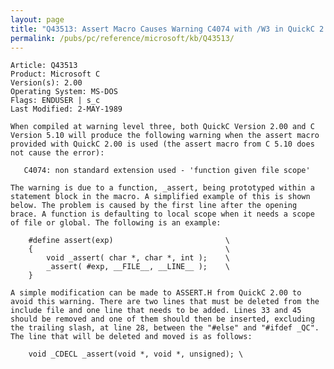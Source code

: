 ```yaml
---
layout: page
title: "Q43513: Assert Macro Causes Warning C4074 with /W3 in QuickC 2.00"
permalink: /pubs/pc/reference/microsoft/kb/Q43513/
---
```


	Article: Q43513
	Product: Microsoft C
	Version(s): 2.00
	Operating System: MS-DOS
	Flags: ENDUSER | s_c
	Last Modified: 2-MAY-1989
	
	When compiled at warning level three, both QuickC Version 2.00 and C
	Version 5.10 will produce the following warning when the assert macro
	provided with QuickC 2.00 is used (the assert macro from C 5.10 does
	not cause the error):
	
	   C4074: non standard extension used - 'function given file scope'
	
	The warning is due to a function, _assert, being prototyped within a
	statement block in the macro. A simplified example of this is shown
	below. The problem is caused by the first line after the opening
	brace. A function is defaulting to local scope when it needs a scope
	of file or global. The following is an example:
	
	    #define assert(exp)                         \
	    {                                           \
	        void _assert( char *, char *, int );    \
	        _assert( #exp, __FILE__, __LINE__ );    \
	    }
	
	A simple modification can be made to ASSERT.H from QuickC 2.00 to
	avoid this warning. There are two lines that must be deleted from the
	include file and one line that needs to be added. Lines 33 and 45
	should be removed and one of them should then be inserted, excluding
	the trailing slash, at line 28, between the "#else" and "#ifdef _QC".
	The line that will be deleted and moved is as follows:
	
	    void _CDECL _assert(void *, void *, unsigned); \
